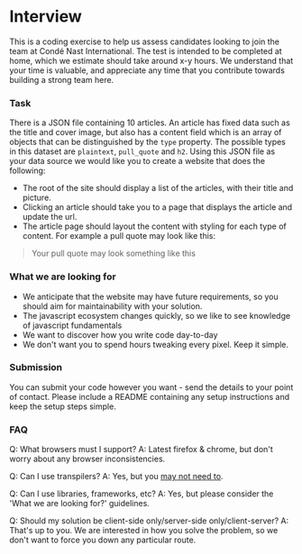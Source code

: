# Interview

This is a coding exercise to help us assess candidates looking to join the team at Condé Nast International.  The test is intended to be completed at home, which we estimate should take around x-y hours.  We understand that your time is valuable, and appreciate any time that you contribute towards building a strong team here.

### Task

There is a JSON file containing 10 articles.  An article has fixed data such as the title and cover image, but also has a content field which is an array of objects that can be distinguished by the ```type``` property.  The possible types in this dataset are ```plaintext```, ```pull_quote``` and ```h2```. Using this JSON file as your data source we would like you to create a website that does the following:

- The root of the site should display a list of the articles, with their title and picture.
- Clicking an article should take you to a page that displays the article and update the url.
- The article page should layout the content with styling for each type of content.  For example a pull quote may look like this:
> Your pull quote may look something like this


### What we are looking for

- We anticipate that the website may have future requirements, so you should aim for maintainability with your solution.
- The javascript ecosystem changes quickly, so we like to see knowledge of javascript fundamentals
- We want to discover how you write code day-to-day
- We don't want you to spend hours tweaking every pixel.  Keep it simple.

### Submission

You can submit your code however you want - send the details to your point of contact.  Please include a README containing any setup instructions and keep the setup steps simple.  

### FAQ

Q: What browsers must I support?
A: Latest firefox & chrome, but don't worry about any browser inconsistencies.

Q: Can I use transpilers?
A: Yes, but you [may not need to](http://kangax.github.io/compat-table/es6/).

Q: Can I use libraries, frameworks, etc?
A: Yes, but please consider the 'What we are looking for?' guidelines.

Q: Should my solution be client-side only/server-side only/client-server?
A: That's up to you.  We are interested in how you solve the problem, so we don't want to force you down any particular route.
